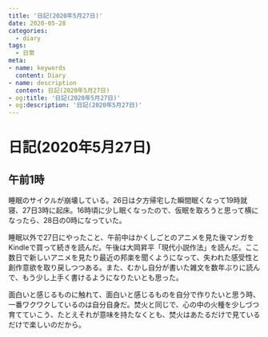 ```yaml
---
title: '日記(2020年5月27日)'
date: 2020-05-28
categories:
  - diary
tags:
  - 日常
meta:
- name: keywords
  content: Diary
- name: description
  content: 日記(2020年5月27日)
- og:title: '日記(2020年5月27日)'
- og:description: '日記(2020年5月27日)'
---
```

# 日記(2020年5月27日)

## 午前1時
睡眠のサイクルが崩壊している。26日は夕方帰宅した瞬間眠くなって19時就寝、27日3時に起床。16時頃に少し眠くなったので、仮眠を取ろうと思って横になったら、28日の0時になっていた。

睡眠以外で27日にやったこと、午前中はかくしごとのアニメを見た後マンガをKindleで買って続きを読んだ。午後は大岡昇平「現代小説作法」を読んだ。ここ数日で新しいアニメを見たり最近の邦楽を聞くようになって、失われた感受性と創作意欲を取り戻しつつある。また、むかし自分が書いた雑文を数年ぶりに読んで、もう少し上手く書けるようになりたいとも思った。

面白いと感じるものに触れて、面白いと感じるものを自分で作りたいと思う時、一番ワクワクしているのは自分自身だ。焚火と同じで、心の中の火種を少しづつ育てていこう、たとえそれが意味を持たなくとも、焚火はあたるだけで見ているだけで楽しいのだから。
